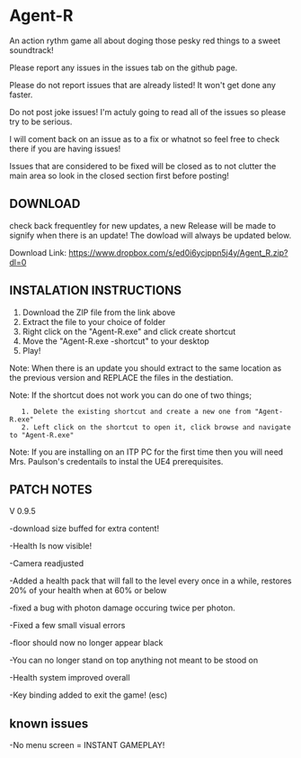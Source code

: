 # Agent-R

An action rythm game all about doging those pesky red things to a sweet soundtrack!

Please report any issues in the issues tab on the github page.

Please do not report issues that are already listed! It won't get done any faster.

Do not post joke issues! I'm actuly going to read all of the issues so please try to be serious.

I will coment back on an issue as to a fix or whatnot so feel free to check there if you are having issues!

Issues that are considered to be fixed will be closed as to not clutter the main area so look in the closed section first before posting!

DOWNLOAD
--------
check back frequentley for new updates, a new Release will be made to signify when there is an update!
  The dowload will always be updated below.
  
Download Link:
 https://www.dropbox.com/s/ed0i6ycjppn5j4y/Agent_R.zip?dl=0
  
INSTALATION INSTRUCTIONS
------------------------
1. Download the ZIP file from the link above
2. Extract the file to your choice of folder
3. Right click on the "Agent-R.exe" and click create shortcut
3. Move the "Agent-R.exe -shortcut" to your desktop
4. Play!

 Note: When there is an update you should extract to the same location as the previous version and REPLACE the files in the destiation.
 
 Note: If the shortcut does not work you can do one of two things;
 
       1. Delete the existing shortcut and create a new one from "Agent-R.exe"
       2. Left click on the shortcut to open it, click browse and navigate to "Agent-R.exe"
       
 Note: If you are installing on an ITP PC for the first time then you will need Mrs. Paulson's credentails to instal the UE4 prerequisites.
 
 PATCH NOTES
 -----------
 V 0.9.5
   
   -download size buffed for extra content!
   
  -Health Is now visible!
  
  -Camera readjusted
  
  -Added a health pack that will fall to the level every once in a while, restores 20% of your health when at 60% or below
  
  -fixed a bug with photon damage occuring twice per photon.
  
  -Fixed a few small visual errors
  
  -floor should now no longer appear black
  
  -You can no longer stand on top anything not meant to be stood on
  
  -Health system improved overall
  
  -Key binding added to exit the game! (esc)
  
  known issues
  ------------
  
  -No menu screen = INSTANT GAMEPLAY!
   
